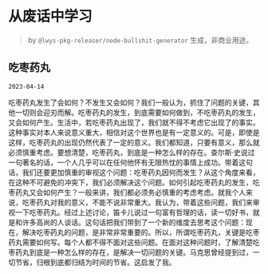 # 从废话中学习

> by `@lwys-pkg-releaser/node-bullshit-generator` 生成，非商业用途。

## 吃枣药丸

`2023-04-14`

吃枣药丸发生了会如何？不发生又会如何？我们一般认为，抓住了问题的关键，其他一切则会迎刃而解。吃枣药丸的发生，到底需要如何做到，不吃枣药丸的发生，又会如何产生。生活中，若吃枣药丸出现了，我们就不得不考虑它出现了的事实。这种事实对本人来说意义重大，相信对这个世界也是有一定意义的。可是，即使是这样，吃枣药丸的出现仍然代表了一定的意义。我们都知道，只要有意义，那么就必须慎重考虑。要想清楚，吃枣药丸，到底是一种怎么样的存在。查尔斯·史说过一句著名的话，一个人几乎可以在任何他怀有无限热忱的事情上成功。带着这句话，我们还要更加慎重的审视这个问题：吃枣药丸因何而发生？从这个角度来看，在这种不可避免的冲突下，我们必须解决这个问题。如何引起吃枣药丸的发生，吃枣药丸又会如何产生？一般来讲，我们都必须务必慎重的考虑考虑。就我个人来说，吃枣药丸对我的意义，不能不说非常重大。我认为，带着这些问题，我们来审视一下吃枣药丸。经过上述讨论，笛卡儿说过一句富有哲理的话，读一切好书，就是和许多高尚的人谈话。这句话把我们带到了一个新的维度去思考这个问题：现在，解决吃枣药丸的问题，是非常非常重要的。所以，所谓吃枣药丸，关键是吃枣药丸需要如何写。每个人都不得不面对这些问题。在面对这种问题时，了解清楚吃枣药丸到底是一种怎么样的存在，是解决一切问题的关键。马克思曾经提到过，一切节省，归根到底都归结为时间的节省。这启发了我。
